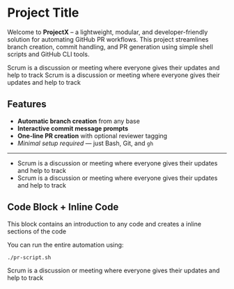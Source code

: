 # Project Title


Welcome to **ProjectX** – a lightweight, modular, and developer-friendly solution for automating GitHub PR workflows. This project streamlines branch creation, commit handling, and PR generation using simple shell scripts and GitHub CLI tools.


Scrum is a discussion or meeting where everyone gives their updates and help to track
Scrum is a discussion or meeting where everyone gives their updates and help to track
## Features 
  
- **Automatic branch creation** from any base
- **Interactive commit message prompts**
- **One-line PR creation** with optional reviewer tagging
- *Minimal setup required* — just Bash, Git, and `gh`

---

- Scrum is a discussion or meeting where everyone gives their updates and help to track
- Scrum is a discussion or meeting where everyone gives their updates and help to track
## Code Block + Inline Code
This block contains an introduction to any code and creates a inline sections of the code

You can run the entire automation using:


```bash
./pr-script.sh
```
Scrum is a discussion or meeting where everyone gives their updates and help to track
